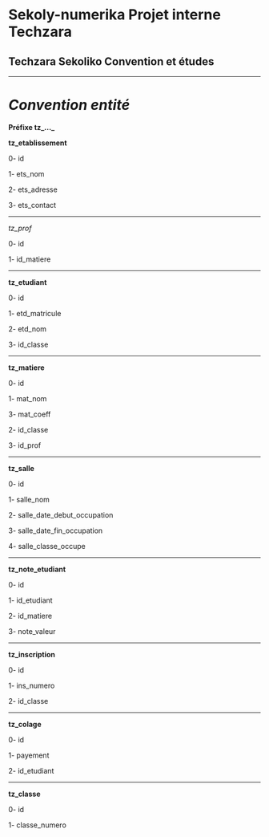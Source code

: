 # Sekoly-numerika Projet interne Techzara

## Techzara Sekoliko Convention et études

___

# *Convention entité*

**Préfixe tz_..._**

**tz_etablissement**

0- id

1- ets_nom

2- ets_adresse

3- ets_contact
___
*tz_prof*

0- id

1- id_matiere
____

**tz_etudiant**

0- id

1- etd_matricule

2- etd_nom

3- id_classe

____

**tz_matiere**

0- id

1- mat_nom

3- mat_coeff

2- id_classe

3- id_prof
____

**tz_salle**

0- id

1- salle_nom

2- salle_date_debut_occupation

3- salle_date_fin_occupation

4- salle_classe_occupe
___
**tz_note_etudiant**

0- id

1- id_etudiant

2- id_matiere

3- note_valeur

___

**tz_inscription**

0- id

1- ins_numero

2- id_classe

____
**tz_colage**

0- id

1- payement

2- id_etudiant

___
**tz_classe**

0- id

1- classe_numero
